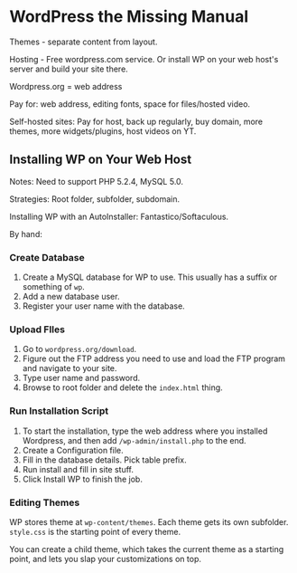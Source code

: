# WordPress the Missing Manual

Themes - separate content from layout.

Hosting - Free wordpress.com service. Or install WP on your web host's server and build your site there.

Wordpress.org = web address

Pay for: web address, editing fonts, space for files/hosted video.


Self-hosted sites: Pay for host, back up regularly, buy domain, more themes, more widgets/plugins, host videos on YT.

## Installing WP on Your Web Host

Notes: Need to support PHP 5.2.4, MySQL 5.0.

Strategies: Root folder, subfolder, subdomain.

Installing WP with an AutoInstaller: Fantastico/Softaculous.

By hand:

### Create Database

1. Create a MySQL database for WP to use. This usually has a suffix or something of `wp`.
2. Add a new database user.
3. Register your user name with the database.

### Upload FIles

1. Go to `wordpress.org/download`.
2. Figure out the FTP address you need to use and load the FTP program and navigate to your site.
3. Type user name and password.
4. Browse to root folder and delete the `index.html` thing.

### Run Installation Script
1. To start the installation, type the web address where you installed Wordpress, and then add `/wp-admin/install.php` to the end.
2. Create a Configuration file.
3. Fill in the database details. Pick table prefix.
4. Run install and fill in site stuff.
5. Click Install WP to finish the job.

### Editing Themes

WP stores theme at `wp-content/themes`. Each theme gets its own subfolder. `style.css` is the starting point of every theme.

You can create a child theme, which takes the current theme as a starting point, and lets you slap your customizations on top.
